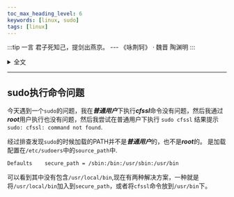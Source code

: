 ```yaml
---
toc_max_heading_level: 6
keywords: [linux, sudo]
tags: [linux]
---
```


:::tip 一言
君子死知己，提剑出燕京。 --- 《咏荆轲》 · 魏晋 陶渊明
:::

<details>
  <summary>全文</summary>
燕丹善养士，志在报强嬴。  招集百夫良，岁暮得荆卿。  君子死知己，提剑出燕京。  素骥鸣广陌，慷慨送我行。  雄发指危冠，猛气冲长缨。  饮饯易水上，四座列群英。  渐离击悲筑，宋意唱高声。  萧萧哀风逝，淡淡寒波生。  商音更流涕，羽奏壮士惊。  心知去不归，且有后世名。  登车何时顾，飞盖入秦庭。  凌厉越万里，逶迤过千城。  图穷事自至，豪主正怔营。  惜哉剑术疏，奇功遂不成。  其人虽已没，千载有馀情。
</details>


---

## sudo执行命令问题

今天遇到一个`sudo`的问题，我在***普通用户***下执行***cfssl***命令没有问题，然后我通过***root***用户执行也没有问题，然后我尝试在普通用户下执行 `sudo cfssl` 结果提示 `sudo: cfssl: command not found`.

经过排查发现`sudo`的时候加载的PATH并不是***普通用户***的，也不是***root***的。 是加载配置在`/etc/sudoers`中的`source_path`中.

```
Defaults    secure_path = /sbin:/bin:/usr/sbin:/usr/bin
```

可以看到其中没有包含`/usr/local/bin`,现在有两种解决方案，一种就是将`/usr/local/bin`加入到`secure_path`，或者将`cfssl`命令放到`/usr/bin`下。

